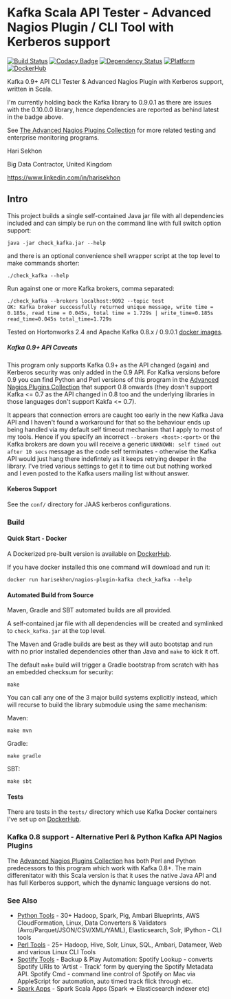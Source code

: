 Kafka Scala API Tester - Advanced Nagios Plugin / CLI Tool with Kerberos support
==============================
[![Build Status](https://travis-ci.org/HariSekhon/nagios-plugin-kafka.svg?branch=master)](https://travis-ci.org/HariSekhon/nagios-plugin-kafka)
[![Codacy Badge](https://api.codacy.com/project/badge/Grade/de500bf4f90d401ba5c98ed903c8a612)](https://www.codacy.com/app/harisekhon/nagios-plugin-kafka)
[![Dependency Status](https://www.versioneye.com/user/projects/57616d340a82b200276f6669/badge.svg)](https://www.versioneye.com/user/projects/57616d340a82b200276f6669)
[![Platform](https://img.shields.io/badge/platform-Linux%20%7C%20OS%20X-blue.svg)](https://github.com/harisekhon/nagios-plugin-kafka)
[![DockerHub](https://img.shields.io/badge/docker-available-blue.svg)](https://hub.docker.com/r/harisekhon/nagios-plugins/)

Kafka 0.9+ API CLI Tester & Advanced Nagios Plugin with Kerberos support, written in Scala.

I'm currently holding back the Kafka library to 0.9.0.1 as there are issues with the 0.10.0.0 library, hence dependencies are reported as behind latest in the badge above.

See [The Advanced Nagios Plugins Collection](https://github.com/harisekhon/nagios-plugins#advanced-nagios-plugins-collection) for more related testing and enterprise monitoring programs.

Hari Sekhon

Big Data Contractor, United Kingdom

https://www.linkedin.com/in/harisekhon

## Intro

This project builds a single self-contained Java jar file with all dependencies included and can simply be run on the command line with full switch option support:
```
java -jar check_kafka.jar --help
```

and there is an optional convenience shell wrapper script at the top level to make commands shorter:
```
./check_kafka --help
```

Run against one or more Kafka brokers, comma separated:
```
./check_kafka --brokers localhost:9092 --topic test
OK: Kafka broker successfully returned unique message, write time = 0.185s, read time = 0.045s, total time = 1.729s | write_time=0.185s read_time=0.045s total_time=1.729s
```

Tested on Hortonworks 2.4 and Apache Kafka 0.8.x / 0.9.0.1 [docker images](https://hub.docker.com/r/harisekhon/kafka).

##### Kafka 0.9+ API Caveats

This program only supports Kafka 0.9+ as the API changed (again) and Kerberos security was only added in the 0.9 API. For Kafka versions before 0.9 you can find Python and Perl versions of this program in the [Advanced Nagios Plugins Collection](https://github.com/harisekhon/nagios-plugins#advanced-nagios-plugins-collection) that support 0.8 onwards (they dosn't support Kafka <= 0.7 as the API changed in 0.8 too and the underlying libraries in those languages don't support Kakfa <= 0.7).

It appears that connection errors are caught too early in the new Kafka Java API and I haven't found a workaround for that so the behaviour ends up being handled via my default self timeout mechanism that I apply to most of my tools. Hence if you specify an incorrect ```--brokers <host>:<port>``` or the Kafka brokers are down you will receive a generic ```UNKNOWN: self timed out after 10 secs``` message as the code self terminates - otherwise the Kafka API would just hang there indefintely as it keeps retrying deeper in the library. I've tried various settings to get it to time out but nothing worked and I even posted to the Kafka users mailing list without answer.

#### Keberos Support

See the ```conf/``` directory for JAAS kerberos configurations.

### Build

#### Quick Start - Docker

A Dockerized pre-built version is available on [DockerHub](https://hub.docker.com/r/harisekhon/nagios-plugin-kafka).

If you have docker installed this one command will download and run it:
```
docker run harisekhon/nagios-plugin-kafka check_kafka --help
```

#### Automated Build from Source

Maven, Gradle and SBT automated builds are all provided.

A self-contained jar file with all dependencies will be created and symlinked to ```check_kafka.jar``` at the top level.

The Maven and Gradle builds are best as they will auto bootstap and run with no prior installed dependencies other than Java and ```make``` to kick it off.

The default ```make``` build will trigger a Gradle bootstrap from scratch with has an embedded checksum for security:

```
make
```

You can call any one of the 3 major build systems explicitly instead, which will recurse to build the library submodule using the same mechanism:

Maven:

```
make mvn
```

Gradle:

```
make gradle
```

SBT:

```
make sbt
```

#### Tests

There are tests in the ```tests/``` directory which use Kafka Docker containers I've set up on [DockerHub](https://hub.docker.com/r/harisekhon/kafka).

### Kafka 0.8 support - Alternative Perl & Python Kafka API Nagios Plugins

The [Advanced Nagios Plugins Collection](https://github.com/harisekhon/nagios-plugins#advanced-nagios-plugins-collection) has both Perl and Python predecessors to this program which work with Kafka 0.8+. The main differenitator with this Scala version is that it uses the native Java API and has full Kerberos support, which the dynamic language versions do not.

### See Also

- [Python Tools](https://github.com/harisekhon/pytools) - 30+ Hadoop, Spark, Pig, Ambari Blueprints, AWS CloudFormation, Linux, Data Converters & Validators (Avro/Parquet/JSON/CSV/XML/YAML), Elasticsearch, Solr, IPython - CLI tools
- [Perl Tools](https://github.com/harisekhon/tools) - 25+ Hadoop, Hive, Solr, Linux, SQL, Ambari, Datameer, Web and various Linux CLI Tools
- [Spotify Tools](https://github.com/harisekhon/spotify-tools) - Backup & Play Automation: Spotify Lookup - converts Spotify URIs to 'Artist - Track' form by querying the Spotify Metadata API. Spotify Cmd - command line control of Spotify on Mac via AppleScript for automation, auto timed track flick through etc.
- [Spark Apps](https://github.com/harisekhon/spark-apps) - Spark Scala Apps (Spark => Elasticsearch indexer etc)
